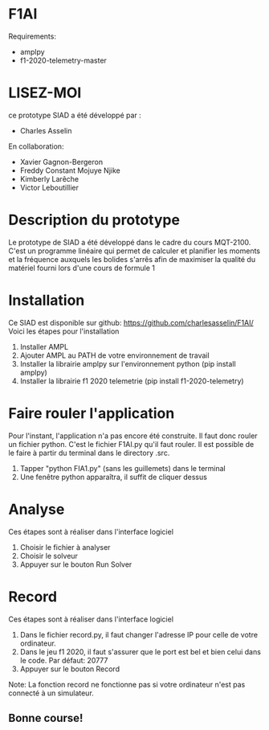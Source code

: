 # F1AI
Requirements:
* amplpy
* f1-2020-telemetry-master

# LISEZ-MOI #
 ce prototype SIAD a été développé par :
* Charles Asselin

En collaboration:
* Xavier Gagnon-Bergeron
* Freddy Constant Mojuye Njike
* Kimberly Larêche
* Victor Leboutillier
# Description du prototype #
Le prototype de SIAD a été développé dans le cadre du cours MQT-2100. C'est un programme linéaire qui permet de calculer et planifier  les moments et la fréquence auxquels les bolides s'arrês afin de maximiser la qualité du matériel fourni lors d'une cours de formule 1

# Installation #
Ce SIAD est disponible sur github: https://github.com/charlesasselin/F1AI/
Voici les étapes pour l'installation
1. Installer AMPL
2. Ajouter AMPL au PATH de votre environnement de travail
3. Installer la librairie amplpy sur l'environnement python (pip install amplpy)
4. Installer la librairie f1 2020 telemetrie (pip install f1-2020-telemetry)

# Faire rouler l'application #
Pour l'instant, l'application n'a pas encore été construite. Il faut donc rouler un fichier python.
C'est le fichier F1AI.py qu'il faut rouler. Il est possible de le faire à partir du terminal dans le directory .src.
1. Tapper "python FIA1.py" (sans les guillemets) dans le terminal
2. Une fenêtre python apparaîtra, il suffit de cliquer dessus

# Analyse #
Ces étapes sont à réaliser dans l'interface logiciel
1. Choisir le fichier à analyser
2. Choisir le solveur
3. Appuyer sur le bouton Run Solver

# Record #
Ces étapes sont à réaliser dans l'interface logiciel
1. Dans le fichier record.py, il faut changer l'adresse IP pour celle de votre ordinateur.
2. Dans le jeu f1 2020, il faut s'assurer que le port est bel et bien celui dans le code. Par défaut: 20777
3. Appuyer sur le bouton Record

Note: La fonction record ne fonctionne pas si votre ordinateur n'est pas connecté à un simulateur.

## Bonne course! ##
